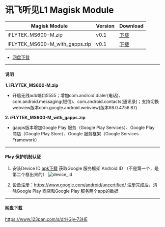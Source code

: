 # 讯飞听见L1 Magisk Module

|           Magisk Module      |Version|Download                                                                                           |
|------------------------------|----|------------------------------------------------------------------------------------------------------|
|iFLYTEK_MS600-M.zip           |v0.1|[下载](https://github.com/stream-z/iFLYTEK_MS600-M/releases/download/v0.1/iFLYTEK_MS600-M.zip)|
|iFLYTEK_MS600-M_with_gapps.zip|v0.1|[下载](https://github.com/stream-z/iFLYTEK_MS600-M/releases/download/v0.1/iFLYTEK_MS600-M_with_gapps.zip)|
* [网盘下载](#网盘下载)
---
#### 说明

**1. iFLYTEK_MS600-M.zip**

   - 开启无线adb端口5555；增加com.android.dialer(电话)、com.android.messaging(短信)、com.android.contacts(通讯录)；支持切换webview版本com.google.android.webview(版本98.0.4758.87)
 
**2. iFLYTEK_MS600-M_with_gapps.zip**

   - gapps版本增加Google Play 服务（Google Play Services）、Google Play 商店（Google Play Store）、Google 服务框架（Google Services Framework）

 

---

#### Play 保护机制认证
1. 安装Device ID  [apk下载](https://github.com/stream-z/iFLYTEK_MS600-M/releases/download/v0.1/device_id.apk)  获取Google 服务框架 Android ID （不是第一个，是第二个框出来的）
![device_id](https://raw.githubusercontent.com/stream-z/iFLYTEK_MS600-M/master/device_id.png)

2. 设备注册：https://www.google.com/android/uncertified/
   注册完成后，清除Google Play 商店和Google Play 服务两个app的数据

---

#### 网盘下载

https://www.123pan.com/s/drHGjv-73HE
